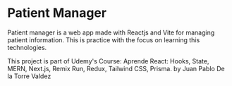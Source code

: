 # Patient Manager

Patient manager is a web app made with Reactjs and Vite for managing patient information. This is practice with the focus on learning this technologies.

This project is part of Udemy's Course: Aprende React: Hooks, State, MERN, Next.js, Remix Run, Redux, Tailwind CSS, Prisma. by Juan Pablo De la Torre Valdez

